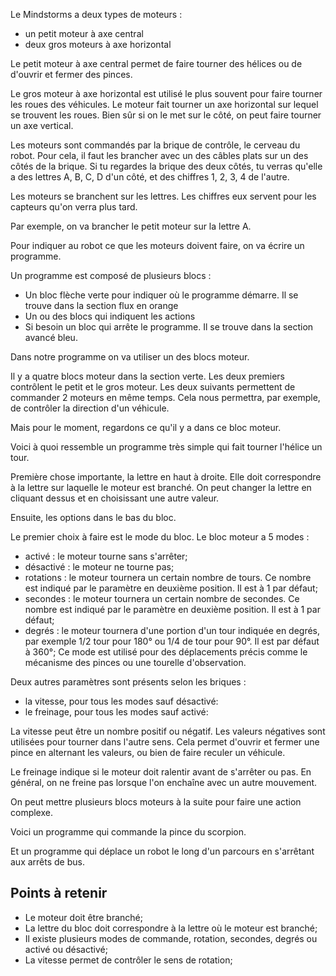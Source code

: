 Le Mindstorms a deux types de moteurs :
- un petit moteur à axe central
- deux gros moteurs à axe horizontal

Le petit moteur à axe central permet de faire tourner des hélices ou de d'ouvrir et fermer des pinces.

Le gros moteur à axe horizontal est utilisé le plus souvent pour faire tourner les roues des véhicules. Le moteur fait tourner un axe horizontal sur lequel se trouvent les roues. Bien sûr si on le met sur le côté, on peut faire tourner un axe vertical.

Les moteurs sont commandés par la brique de contrôle, le cerveau du robot. Pour cela, il faut les brancher avec un des câbles plats sur un des côtés de la brique.
Si tu regardes la brique des deux côtés, tu verras qu'elle a des lettres A, B, C, D d'un côté, et des chiffres 1, 2, 3, 4 de l'autre.

Les moteurs se branchent sur les lettres. Les chiffres eux servent pour les capteurs qu'on verra plus tard.

Par exemple, on va brancher le petit moteur sur la lettre A.

Pour indiquer au robot ce que les moteurs doivent faire, on va écrire un programme.

Un programme est composé de plusieurs blocs :
- Un bloc flèche verte pour indiquer où le programme démarre. Il se trouve dans la section flux en orange
- Un ou des blocs qui indiquent les actions
- Si besoin un bloc qui arrête le programme. Il se trouve dans la section avancé bleu.

Dans notre programme on va utiliser un des blocs moteur.

Il y a quatre blocs moteur dans la section verte. Les deux premiers contrôlent le petit et le gros moteur. Les deux suivants permettent de commander 2 moteurs en même temps. Cela nous permettra, par exemple, de contrôler la direction d'un véhicule.

Mais pour le moment, regardons ce qu'il y a dans ce bloc moteur.

Voici à quoi ressemble un programme très simple qui fait tourner l'hélice un tour.

Première chose importante, la lettre en haut à droite. Elle doit correspondre à la lettre sur laquelle le moteur est branché. On peut changer la lettre en cliquant dessus et en choisissant une autre valeur.

Ensuite, les options dans le bas du bloc.

Le premier choix à faire est le mode du bloc.
Le bloc moteur a 5 modes :
- activé : le moteur tourne sans s'arrêter;
- désactivé : le moteur ne tourne pas;
- rotations : le moteur tournera un certain nombre de tours. Ce nombre est indiqué par le paramètre en deuxième position. Il est à 1 par défaut;
- secondes : le moteur tournera un certain nombre de secondes. Ce nombre est indiqué par le paramètre en deuxième position. Il est à 1 par défaut;
- degrés : le moteur tournera d'une portion d'un tour indiquée en degrés, par exemple 1/2 tour pour 180° ou 1/4 de tour pour 90°. Il est par défaut à 360°; Ce mode est utilisé pour des déplacements précis comme le mécanisme des pinces ou une tourelle d'observation.

Deux autres paramètres sont présents selon les briques :
- la vitesse, pour tous les modes sauf désactivé:
- le freinage, pour tous les modes sauf activé:

La vitesse peut être un nombre positif ou négatif. Les valeurs négatives sont utilisées pour tourner dans l'autre sens. Cela permet d'ouvrir et fermer une pince en alternant les valeurs, ou bien de faire reculer un véhicule.

Le freinage indique si le moteur doit ralentir avant de s'arrêter ou pas. En général, on ne freine pas lorsque l'on enchaîne avec un autre mouvement.

On peut mettre plusieurs blocs moteurs à la suite pour faire une action complexe.

Voici un programme qui commande la pince du scorpion.

Et un programme qui déplace un robot le long d'un parcours en s'arrêtant aux arrêts de bus.

## Points à retenir

- Le moteur doit être branché;
- La lettre du bloc doit correspondre à la lettre où le moteur est branché;
- Il existe plusieurs modes de commande, rotation, secondes, degrés ou activé ou désactivé;
- La vitesse permet de contrôler le sens de rotation;

